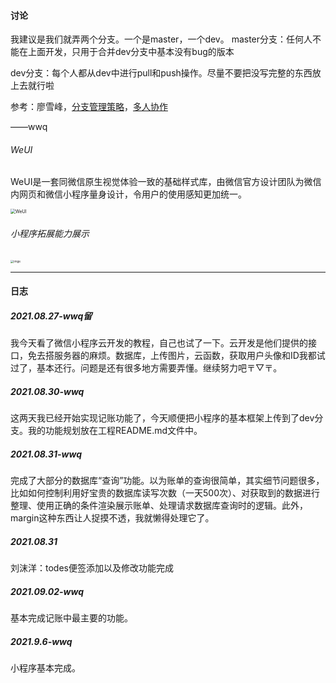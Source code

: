 #### 讨论

我建议是我们就弄两个分支。一个是master，一个dev。
master分支：任何人不能在上面开发，只用于合并dev分支中基本没有bug的版本

dev分支：每个人都从dev中进行pull和push操作。尽量不要把没写完整的东西放上去就行啦

参考：廖雪峰，[分支管理策略](https://www.liaoxuefeng.com/wiki/896043488029600/900005860592480)，[多人协作](https://www.liaoxuefeng.com/wiki/896043488029600/900375748016320)

——wwq

###### WeUI

WeUI是一套同微信原生视觉体验一致的基础样式库，由微信官方设计团队为微信内网页和微信小程序量身设计，令用户的使用感知更加统一。

<img src="https://user-images.githubusercontent.com/2395166/29502325-ada080f6-8661-11e7-94c2-23d638210f45.jpg" alt="WeUI" style="zoom:50%;" />

###### 小程序拓展能力展示

<img src="https://res.wx.qq.com/wxdoc/dist/assets/img/demo.71f2a8d9.png" alt="imge" style="zoom: 33%;" />



***

#### 日志

##### 2021.08.27-wwq留

我今天看了微信小程序云开发的教程，自己也试了一下。云开发是他们提供的接口，免去搭服务器的麻烦。数据库，上传图片，云函数，获取用户头像和ID我都试过了，基本还行。问题是还有很多地方需要弄懂。继续努力吧〒▽〒。



##### 2021.08.30-wwq

这两天我已经开始实现记账功能了，今天顺便把小程序的基本框架上传到了dev分支。我的功能规划放在工程README.md文件中。



##### 2021.08.31-wwq

完成了大部分的数据库“查询”功能。以为账单的查询很简单，其实细节问题很多，比如如何控制利用好宝贵的数据库读写次数（一天500次）、对获取到的数据进行整理、使用正确的条件渲染展示账单、处理请求数据库查询时的逻辑。此外，margin这种东西让人捉摸不透，我就懒得处理它了。



##### 2021.08.31

刘沫洋：todes便签添加以及修改功能完成



##### 2021.09.02-wwq

基本完成记账中最主要的功能。



##### 2021.9.6-wwq

小程序基本完成。
